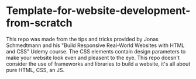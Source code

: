 # Template-for-website-development-from-scratch
This repo was made from the tips and tricks provided by Jonas Schmedtmann and his "Build Responsive Real-World Websites with HTML and CSS" Udemy course.
The CSS elements contain design parameters to make your website look even and pleasent to the eye. 
This repo doesn't consider the use of frameworks and libraries to build a website, it's all about pure HTML, CSS, an JS. 
